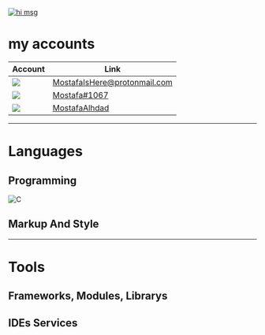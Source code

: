 [![hi msg](https://readme-typing-svg.herokuapp.com/?lines=HI+i+am+Mostafa+15+yrs+old+dev;Welcome+to+my+github+account)](https://github.com/MostafaAlhdad)

# my accounts
Account | Link
------------ | -------------
<img src="https://img.shields.io/badge/ProtonMail-8B89CC?style=for-the-badge&logo=protonmail&logoColor=white" /> | MostafaIsHere@protonmail.com
<img src="https://img.shields.io/badge/Discord-7289DA?style=for-the-badge&logo=discord&logoColor=white" /> | [Mostafa#1067](dsc.bio/mg)
<img src="https://img.shields.io/badge/Facebook-1877F2?style=for-the-badge&logo=facebook&logoColor=white" /> | [MostafaAlhdad](https://www.facebook.com/mostafa.alhdad.3/)
-----
# Languages
## Programming 
![C](https://img.shields.io/badge/c-%2300599C.svg?style=for-the-badge&logo=c&logoColor=white)
## Markup And Style

-----
# Tools
## Frameworks, Modules, Librarys

## IDEs Services
